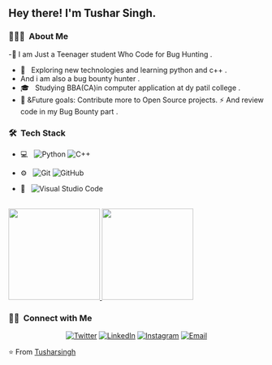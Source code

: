 <h2> Hey there! I'm Tushar Singh.</h2>

<h3> 👨🏻‍💻 &nbsp;About Me </h3>

 -🌱 I am Just a Teenager student Who Code for Bug Hunting .

- 🤔 &nbsp; Exploring new technologies and learning python and c++ .
-    And i am also a bug bounty hunter .
- 🎓 &nbsp; Studying BBA(CA)in computer application at dy patil college .
- 💼 &Future goals: Contribute more to Open Source projects. ⚡ And review code in my Bug Bounty part .
  

<h3> 🛠 &nbsp;Tech Stack</h3>

- 💻 &nbsp;
  ![Python](https://img.shields.io/badge/-Python-333333?style=flat&logo=python)
  ![C++](https://img.shields.io/badge/-C++-333333?style=flat&logo=C%2B%2B&logoColor=00599C)
  
- ⚙️ &nbsp;
  ![Git](https://img.shields.io/badge/-Git-333333?style=flat&logo=git)
  ![GitHub](https://img.shields.io/badge/-GitHub-333333?style=flat&logo=github)
 
- 🔧 &nbsp;
  ![Visual Studio Code](https://img.shields.io/badge/-Visual%20Studio%20Code-333333?style=flat&logo=visual-studio-code&logoColor=007ACC)


<br/>

<a href="https://github.com/tusharsingh18">
  <img height="180em" src="https://github-readme-stats.vercel.app/api?username=tusharsingh18&theme=buefy&show_icons=true" />
  <img height="180em" src="https://github-readme-stats.vercel.app/api/top-langs/?username=tusharsingh18&theme=buefy&layout=compact" />
</a>

<br/>

<h3> 🤝🏻 &nbsp;Connect with Me </h3>

<p align="center">
<a href="https://twitter.com/Tusharsingh077"><img alt="Twitter" src="https://img.shields.io/badge/Twitter-Tusharsingh007-blue?style=flat-square&logo=Twitter"></a>
<a href="https://www.linkedin.com/in/tushar-singh-894259209/"><img alt="LinkedIn" src="https://img.shields.io/badge/LinkedIn-tushar%20singh-blue?style=flat-square&logo=linkedin"></a>
<a href="https://www.instagram.com/tushar__singh__07/"><img alt="Instagram" src="https://img.shields.io/badge/Instagram-tushar__singh__18-blue?style=flat-square&logo=instagram"></a>
<a href="tusharsanisingh09@gmail.com"><img alt="Email" src="https://img.shields.io/badge/Email-tusharsanisingh09@gmail.com-blue?style=flat-square&logo=gmail"></a>
</p>

⭐️ From [Tusharsingh](https://github.com/tusharsingh18)
